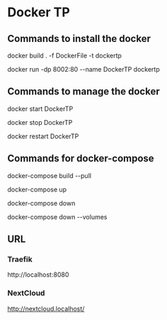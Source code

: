 # Docker TP
## Commands to install the docker
docker build . -f DockerFile -t dockertp

docker run -dp 8002:80 --name DockerTP dockertp

## Commands to manage the docker
docker start DockerTP

docker stop DockerTP

docker restart DockerTP

## Commands for docker-compose
docker-compose build --pull

docker-compose up

docker-compose down

docker-compose down --volumes

## URL
### Traefik
http://localhost:8080

### NextCloud
http://nextcloud.localhost/
